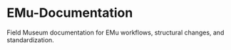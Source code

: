 # EMu-Documentation
Field Museum documentation for EMu workflows, structural changes, and standardization.
